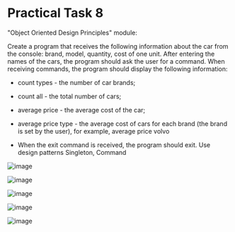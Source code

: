 # Practical Task 8
"Object Oriented Design Principles" module:

Create a program that receives the following information about the car from the console: brand, model, quantity, cost of one unit. After entering the names of the cars, the program should ask the user for a command. When receiving commands, the program should display the following information:

- count types - the number of car brands;

- count all - the total number of cars;

- average price - the average cost of the car;

- average price type - the average cost of cars for each brand (the brand is set by the user), for example, average price volvo

- When the exit command is received, the program should exit. Use design patterns Singleton, Command

![image](https://user-images.githubusercontent.com/50228202/211362137-ba82224b-384f-441d-8b35-14d94e7b54e6.png)

![image](https://user-images.githubusercontent.com/50228202/211363099-b1ffa645-1f62-4595-a028-40762e04616a.png)

![image](https://user-images.githubusercontent.com/50228202/211363169-5102ac22-0b6f-4e99-bfd7-797705e8cd8e.png)

![image](https://user-images.githubusercontent.com/50228202/211363301-c7310a48-c0ab-448c-b84c-23ed838dbfed.png)

![image](https://user-images.githubusercontent.com/50228202/211363270-8284dde4-4b07-43ec-90d9-f978bbf2dabd.png)
